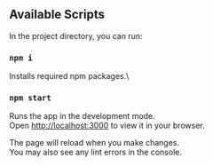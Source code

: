 ## Available Scripts

In the project directory, you can run:

### `npm i`

Installs required npm packages.\

### `npm start`

Runs the app in the development mode.\
Open [http://localhost:3000](http://localhost:3000) to view it in your browser.


The page will reload when you make changes.\
You may also see any lint errors in the console.
